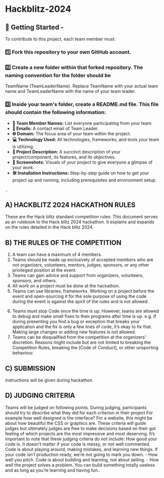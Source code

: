 # Hackblitz-2024

## 📌 Getting Started -
To contribute to this project, each team member must:

### 1️⃣ Fork this repository to your own GitHub account.
   
### 2️⃣ Create a new folder within that forked repository. The naming convention for the folder should be
   TeamName (TeamLeaderName). Replace TeamName with your actual team name and TeamLeaderName with the name of your team leader.
   
 ### 3️⃣ Inside your team's folder, create a README.md file. This file should contain the following information:
- **👥 Team Member Names:** List everyone participating from your team.
- **📧 Emails:** A contact email of Team Leader.
- **🌐 Domain:** The focus area of your team within the project.
- **💻 Technology Used:** All technologies, frameworks, and tools your team is utilizing.
- **📖 Project Description:** A succinct description of your project/component, its features, and its objectives.
- **📸 Screenshots:** Visuals of your project to give everyone a glimpse of your work.
- **🛠 Installation Instructions:** Step-by-step guide on how to get your project up and running, including prerequisites and environment setup.
  
 
..
## A) HACKBLITZ 2024 HACKATHON RULES
These are the Hack blitz standard competition rules: This
document serves as an rulebook to the Hack blitz 2024
hackathon. It explains and expands on the rules detailed in the
Hack blitz 2024.
## B) THE RULES OF THE COMPETITION
1. A team can have a maximum of 4 members.
2. Teams should be made up exclusively of accepted
members who are not organizers, volunteers, mentors,
judges, sponsors, or any other privileged position at the
event.
3. Teams can gain advice and support from organizers,
volunteers, sponsors, and others.
4. All work on a project must be done at the hackathon.
5. Teams can use libraries, frameworks. Working on a project
before the event and open-sourcing it for the sole purpose of
using the code during the event is against the spirit of the
rules and is not allowed.
6) Teams must stop Code once the time is up. However,
teams are allowed to debug and make small fixes to their
programs after time is up. e.g. If during presenting you find a
bug or exception that breaks your application and the fix is
only a few lines of code, it’s okay to fix that. Making large
changes or adding new features is not allowed.
7) Teams can be disqualified from the competition at the
organizers’ discretion. Reasons might include but are not
limited to breaking the Competition Rules, breaking the [Code
of Conduct], or other unsporting behaviour.
## C) SUBMISSION
instructions will be given during hackathon
## D) JUDGING CRITERIA
Teams will be judged on following points. During judging,
participants should try to describe what they did for each criterion
in their project For example how well designed is the interface?
For a website, this might be about how beautiful the CSS or
graphics are. These criteria will guide judges but ultimately judges
are free to make decisions based on their gut feeling of which
projects are the most impressive and most deserving.
It’s important to note that these judging criteria do not include:
How good your code is. It doesn’t matter if your code is messy,
or not well commented. Code is about playing around, making
mistakes, and learning new things. If your code isn’t production
ready, we’re not going to mark you down. - How well you pitch.
Code is about building and learning, not about selling. - How well
the project solves a problem. You can build something totally
useless and as long as you’re learning and having fun..

